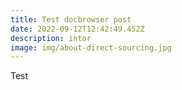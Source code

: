 ```yaml
---
title: Test docbrowser post
date: 2022-09-12T12:42:49.452Z
description: intor
image: img/about-direct-sourcing.jpg
---
```

T﻿est
